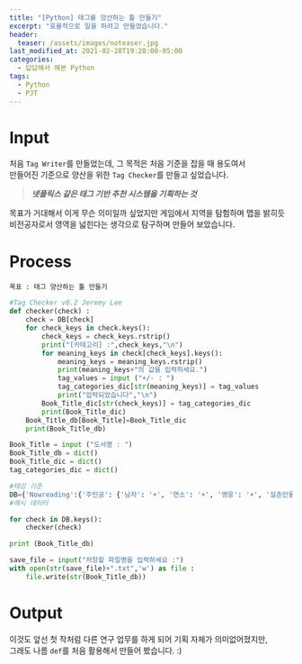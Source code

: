 ```yaml
---
title: "[Python] 태그를 양산하는 툴 만들기"
excerpt: "효율적으로 일을 하려고 만들었습니다."
header:
  teaser: /assets/images/noteaser.jpg
last_modified_at: 2021-02-28T19:28:00-05:00
categories:
  - 답답해서 해본 Python
tags:
  - Python
  - PJT
---
```


Input
=====

처음 `Tag Writer`를 만들었는데, 그 목적은 처음 기준을 잡을 때 용도여서   
만들어진 기준으로 양산을 위한 `Tag Checker`를 만들고 싶었습니다.

> **_넷플릭스 같은 태그 기반 추천 시스템을 기획하는 것_**

목표가 거대해서 이게 무슨 의미일까 싶었지만 게임에서 지역을 탐험하며 맵을 밝히듯   
비전공자로서 영역을 넓힌다는 생각으로 탐구하며 만들어 보았습니다.


Process
=====
```
목표 : 태그 양산하는 툴 만들기
```
```python
#Tag Checker v0.2 Jeremy Lee
def checker(check) :
	check = DB[check]
	for check_keys in check.keys():
		check_keys = check_keys.rstrip()
		print("[카테고리] :",check_keys,"\n")
		for meaning_keys in check[check_keys].keys():
			meaning_keys = meaning_keys.rstrip()
			print(meaning_keys+"의 값을 입력하세요.")
			tag_values = input ("+/- : ")
			tag_categories_dic[str(meaning_keys)] = tag_values
			print("입력되었습니다","\n")
		Book_Title_dic[str(check_keys)] = tag_categories_dic
		print(Book_Title_dic)
	Book_Title_db[Book_Title]=Book_Title_dic
	print(Book_Title_db)

Book_Title = input ("도서명 : ")
Book_Title_db = dict()
Book_Title_dic = dict()
tag_categories_dic = dict()

#태깅 기준
DB={'Nowreading':{'주인공': {'남자': '+', '연소': '+', '영웅': '+', '실존인물': '-'}, '장르': {'우화': '-', '창작': '-', '신화': '-', '전설': '+', '개작': '+'}, '시대배경': {'고려': '-', '조선': '+', '근대': '-', '현대': '-'}, '공간배경': {'실내': '+', '건물': '+', '한옥': '+'}, '분위기': {'모험': '+', '명랑': '-', '과학': '-', '역사': '-', '순정': '-', '서정': '-', '가정': '-'}, '대상연령': {'1세': '-', '2세': '-', '3세': '-', '4세': '-', '5세': '-', '6세': '+', '7세': '+', '8세': '+', '9세': '+'}, '제작국가': {'한국': '+', '중국': '-', '미국': '-', '영국': '-', '스페인': '-'}}}
#예시 데이터

for check in DB.keys():
	checker(check)

print (Book_Title_db)

save_file = input("저장할 파일명을 입력하세요 :")
with open(str(save_file)+".txt",'w') as file :
    file.write(str(Book_Title_db))
```   


Output
=====
이것도 앞선 첫 작처럼 다른 연구 업무를 하게 되어 기획 자체가 의미없어졌지만,   
그래도 나름 `def`를 처음 활용해서 만들어 봤습니다. :)
